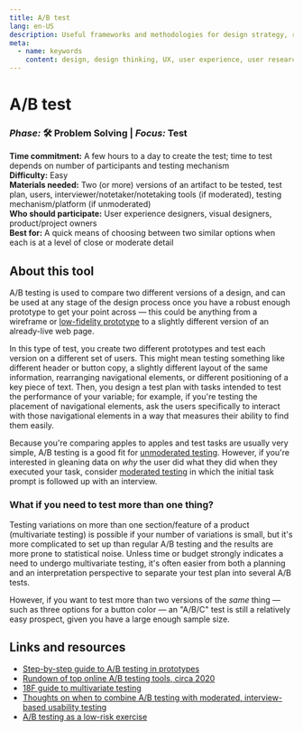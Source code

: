 ```yaml
---
title: A/B test
lang: en-US
description: Useful frameworks and methodologies for design strategy, research and testing
meta:
  - name: keywords
    content: design, design thinking, UX, user experience, user research, user testing
---
```


# A/B test

### _Phase:_ 🛠️  Problem Solving   \|   _Focus:_ Test

**Time commitment:** A few hours to a day to create the test; time to test depends on number of participants and testing mechanism  
**Difficulty:** Easy  
**Materials needed:** Two (or more) versions of an artifact to be tested, test plan, users, interviewer/notetaker/notetaking tools (if moderated), testing mechanism/platform (if unmoderated)  
**Who should participate:** User experience designers, visual designers, product/project owners  
**Best for:** A quick means of choosing between two similar options when each is at a level of close or moderate detail

## About this tool

A/B testing is used to compare two different versions of a design, and can be used at any stage of the design process once you have a robust enough prototype to get your point across — this could be anything from a wireframe or [low-fidelity prototype](low-fidelity-prototype.md) to a slightly different version of an already-live web page.

In this type of test, you create two different prototypes and test each version on a different set of users. This might mean testing something like different header or button copy, a slightly different layout of the same information, rearranging navigational elements, or different positioning of a key piece of text. Then, you design a test plan with tasks intended to test the performance of your variable; for example, if you're testing the placement of navigational elements, ask the users specifically to interact with those navigational elements in a way that measures their ability to find them easily.

Because you're comparing apples to apples and test tasks are usually very simple, A/B testing is a good fit for [unmoderated testing](unmoderated-testing.md). However, if you're interested in gleaning data on _why_ the user did what they did when they executed your task, consider [moderated testing](moderated-testing.md) in which the initial task prompt is followed up with an interview.

### What if you need to test more than one thing?

Testing variations on more than one section/feature of a product (multivariate testing) is possible if your number of variations is small, but it's more complicated to set up than regular A/B testing and the results are more prone to statistical noise. Unless time or budget strongly indicates a need to undergo multivariate testing, it's often easier from both a planning and an interpretation perspective to separate your test plan into several A/B tests.

However, if you want to test more than two versions of the _same_ thing — such as three options for a button color — an "A/B/C" test is still a relatively easy prospect, given you have a large enough sample size.

## Links and resources

* [Step-by-step guide to A/B testing in prototypes](https://uxplanet.org/an-ultimate-guide-to-a-b-testing-on-pre-live-apps-4bd57679e8cc)
* [Rundown of top online A/B testing tools, circa 2020](https://blog.hubspot.com/marketing/a-b-testing-tools)
* [18F guide to multivariate testing](https://methods.18f.gov/validate/multivariate-testing/)
* [Thoughts on when to combine A/B testing with moderated, interview-based usability testing](https://www.uxmatters.com/mt/archives/2011/07/pairing-up-usability-testing-with-ab-testing.php)
* [A/B testing as a low-risk exercise](https://medium.com/vivareal-ux-chapter/why-ux-designers-should-care-more-about-a-b-testing-7ef88eaee3e9)